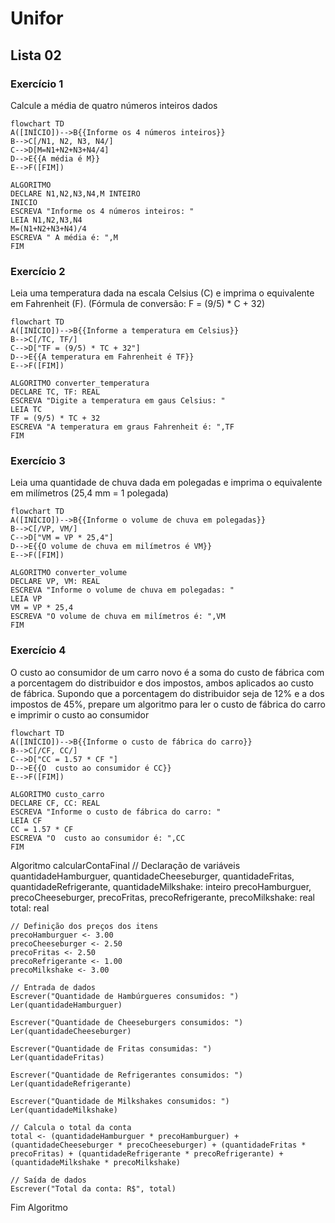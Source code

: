 
# Unifor
## Lista 02
### Exercício 1

Calcule a média de quatro números inteiros dados

```mermaid
flowchart TD
A([INÍCIO])-->B{{Informe os 4 números inteiros}}
B-->C[/N1, N2, N3, N4/]
C-->D[M=N1+N2+N3+N4/4]
D-->E{{A média é M}}
E-->F([FIM])
```

```
ALGORITMO
DECLARE N1,N2,N3,N4,M INTEIRO
INICIO
ESCREVA "Informe os 4 números inteiros: "
LEIA N1,N2,N3,N4
M=(N1+N2+N3+N4)/4
ESCREVA " A média é: ",M
FIM

```

### Exercício 2

Leia uma temperatura dada na escala Celsius (C) e imprima o equivalente em Fahrenheit (F). (Fórmula de conversão: F = (9/5) * C + 32)

```mermaid
flowchart TD
A([INÍCIO])-->B{{Informe a temperatura em Celsius}}
B-->C[/TC, TF/]
C-->D["TF = (9/5) * TC + 32"]
D-->E{{A temperatura em Fahrenheit é TF}}
E-->F([FIM])
```
```
ALGORITMO converter_temperatura
DECLARE TC, TF: REAL
ESCREVA "Digite a temperatura em gaus Celsius: "
LEIA TC
TF = (9/5) * TC + 32
ESCREVA "A temperatura em graus Fahrenheit é: ",TF
FIM
```

### Exercício 3

Leia uma quantidade de chuva dada em polegadas e imprima o equivalente em milímetros (25,4 mm = 1 polegada)

```mermaid
flowchart TD
A([INÍCIO])-->B{{Informe o volume de chuva em polegadas}}
B-->C[/VP, VM/]
C-->D["VM = VP * 25,4"]
D-->E{{O volume de chuva em milímetros é VM}}
E-->F([FIM])
```

```
ALGORITMO converter_volume
DECLARE VP, VM: REAL
ESCREVA "Informe o volume de chuva em polegadas: "
LEIA VP
VM = VP * 25,4
ESCREVA "O volume de chuva em milímetros é: ",VM
FIM
```
### Exercício 4

O custo ao consumidor de um carro novo é a soma do custo de fábrica com a porcentagem do distribuidor e dos impostos, ambos aplicados ao custo de fábrica. Supondo que a porcentagem do distribuidor seja de 12% e a dos impostos de 45%, prepare um algoritmo para ler o custo de fábrica do carro e imprimir o custo ao consumidor


```mermaid
flowchart TD
A([INÍCIO])-->B{{Informe o custo de fábrica do carro}}
B-->C[/CF, CC/]
C-->D["CC = 1.57 * CF "] 
D-->E{{O  custo ao consumidor é CC}}
E-->F([FIM])
```

```
ALGORITMO custo_carro
DECLARE CF, CC: REAL
ESCREVA "Informe o custo de fábrica do carro: "
LEIA CF
CC = 1.57 * CF
ESCREVA "O  custo ao consumidor é: ",CC
FIM
```



Algoritmo calcularContaFinal
    // Declaração de variáveis
    quantidadeHamburguer, quantidadeCheeseburger, quantidadeFritas, quantidadeRefrigerante, quantidadeMilkshake: inteiro
    precoHamburguer, precoCheeseburger, precoFritas, precoRefrigerante, precoMilkshake: real
    total: real
    
    // Definição dos preços dos itens
    precoHamburguer <- 3.00
    precoCheeseburger <- 2.50
    precoFritas <- 2.50
    precoRefrigerante <- 1.00
    precoMilkshake <- 3.00
    
    // Entrada de dados
    Escrever("Quantidade de Hambúrgueres consumidos: ")
    Ler(quantidadeHamburguer)
    
    Escrever("Quantidade de Cheeseburgers consumidos: ")
    Ler(quantidadeCheeseburger)
    
    Escrever("Quantidade de Fritas consumidas: ")
    Ler(quantidadeFritas)
    
    Escrever("Quantidade de Refrigerantes consumidos: ")
    Ler(quantidadeRefrigerante)
    
    Escrever("Quantidade de Milkshakes consumidos: ")
    Ler(quantidadeMilkshake)
    
    // Calcula o total da conta
    total <- (quantidadeHamburguer * precoHamburguer) + (quantidadeCheeseburger * precoCheeseburger) + (quantidadeFritas * precoFritas) + (quantidadeRefrigerante * precoRefrigerante) + (quantidadeMilkshake * precoMilkshake)
    
    // Saída de dados
    Escrever("Total da conta: R$", total)
Fim Algoritmo
